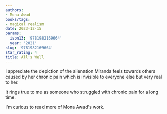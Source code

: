 ```yaml
---
authors:
- Mona Awad
books/tags:
- magical realism
date: 2023-12-15
params:
  isbn13: '9781982169664'
  year: '2021'
slug: '9781982169664'
star_rating: 4
title: All's Well
---
```


I appreciate the depiction of the alienation Miranda feels towards others caused by her chronic pain which is invisible to everyone else but very real to her.

It rings true to me as someone who struggled with chronic pain for a long time.

<!--more-->

I'm curious to read more of Mona Awad's work.